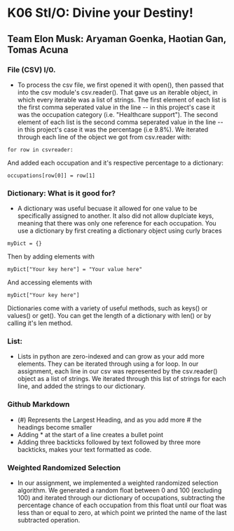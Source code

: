 # K06 StI/O: Divine your Destiny!

## Team Elon Musk: Aryaman Goenka, Haotian Gan, Tomas Acuna

### File (CSV) I/0.

- To process the csv file, we first opened it with open(), then passed that into the csv module's csv.reader(). That gave us an iterable object, in which every iterable was a list of strings. The first element of each list is the first comma seperated value in the line -- in this project's case it was the occupation category (i.e. "Healthcare support"). The second element of each list is the second comma seperated value in the line -- in this project's case it was the percentage (i.e 9.8%). We iterated through each line of the object we got from csv.reader with:
```
for row in csvreader:
```

And added each occupation and it's respective percentage to a dictionary:
```
occupations[row[0]] = row[1]
```

### Dictionary: What is it good for?

- A dictionary was useful becuase it allowed for one value to be specifically assigned to another. It also did not allow duplciate keys, meaning that there was only one reference for each occupation. You use a dictionary by first creating a dictionary object using curly braces
```
myDict = {}
```
Then by adding elements with 
```
myDict["Your key here"] = "Your value here"
```
And accessing elements with
```
myDict["Your key here"]
```

Dictionaries come with a variety of useful methods, such as keys() or values() or get(). You can get the length of a dictionary with len() or by calling it's len method.
### List:

- Lists in python are zero-indexed and can grow as your add more elements. They can be iterated through using a for loop. In our assignment, each line in our csv was represented by the csv.reader() object as a list of strings. We iterated through this list of strings for each line, and added the strings to our dictionary.

### Github Markdown

- (#) Represents the Largest Heading, and as you add more # the headings become smaller
- Adding \* at the start of a line creates a bullet point
- Adding three backticks followed by text followed by three more backticks, makes your text formatted as code. 

### Weighted Randomized Selection

- In our assignment, we implemented a weighted randomized selection algorithm. We generated a random float between 0 and 100 (excluding 100) and iterated through our dictionary of occupations, subtracting the percentage chance of each occupation from this float until our float was less than or equal to zero, at which point we printed the name of the last subtracted operation. 
